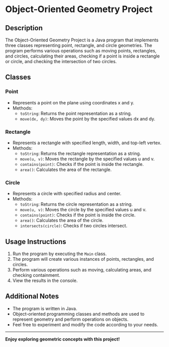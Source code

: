 # Object-Oriented Geometry Project

## Description

The Object-Oriented Geometry Project is a Java program that implements three classes representing point, rectangle, and circle geometries. The program performs various operations such as moving points, rectangles, and circles, calculating their areas, checking if a point is inside a rectangle or circle, and checking the intersection of two circles.

## Classes

### Point
- Represents a point on the plane using coordinates x and y.
- Methods:
  - `toString`: Returns the point representation as a string.
  - `move(dx, dy)`: Moves the point by the specified values dx and dy.

### Rectangle
- Represents a rectangle with specified length, width, and top-left vertex.
- Methods:
  - `toString`: Returns the rectangle representation as a string.
  - `move(u, v)`: Moves the rectangle by the specified values u and v.
  - `contains(point)`: Checks if the point is inside the rectangle.
  - `area()`: Calculates the area of the rectangle.

### Circle
- Represents a circle with specified radius and center.
- Methods:
  - `toString`: Returns the circle representation as a string.
  - `move(u, v)`: Moves the circle by the specified values u and v.
  - `contains(point)`: Checks if the point is inside the circle.
  - `area()`: Calculates the area of the circle.
  - `intersects(circle)`: Checks if two circles intersect.

## Usage Instructions

1. Run the program by executing the `Main` class.
2. The program will create various instances of points, rectangles, and circles.
3. Perform various operations such as moving, calculating areas, and checking containment.
4. View the results in the console.

## Additional Notes

- The program is written in Java.
- Object-oriented programming classes and methods are used to represent geometry and perform operations on objects.
- Feel free to experiment and modify the code according to your needs.

---

**Enjoy exploring geometric concepts with this project!**
